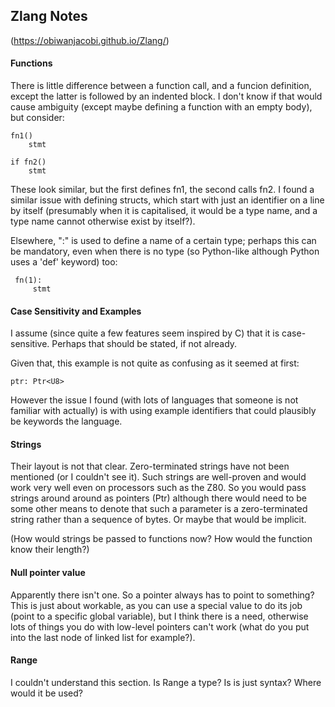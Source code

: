 ## Zlang Notes

(https://obiwanjacobi.github.io/Zlang/)

#### Functions

There is little difference between a function call, and a funcion definition, except the latter is followed by an indented block. I don't know if that would cause ambiguity (except maybe defining a function with an empty body), but consider:

    fn1()
        stmt
        
    if fn2()
        stmt

These look similar, but the first defines fn1, the second calls fn2. I found a similar issue with defining structs, which start with just an identifier on a line by itself (presumably when it is capitalised, it would be a type name, and a type name cannot otherwise exist by itself?).

Elsewhere, ":" is used to define a name of a certain type; perhaps this can be mandatory, even when there is no type (so Python-like although Python uses a 'def' keyword) too:

     fn(1):
         stmt

#### Case Sensitivity and Examples

I assume (since quite a few features seem inspired by C) that it is case-sensitive. Perhaps that should be stated, if not already.

Given that, this example is not quite as confusing as it seemed at first:

    ptr: Ptr<U8>

However the issue I found (with lots of languages that someone is not familiar with actually) is with using example identifiers that could plausibly be keywords the language.

#### Strings

Their layout is not that clear. Zero-terminated strings have not been mentioned (or I couldn't see it). Such strings are well-proven and would work very well even on processors such as the Z80. So you would pass strings around around as pointers (Ptr<U8>) although there would need to be some other means to denote that such a parameter is a zero-terminated string rather than a sequence of bytes. Or maybe that would be implicit.

(How would strings be passed to functions now? How would the function know their length?)

#### Null pointer value

Apparently there isn't one. So a pointer always has to point to something? This is just about workable, as you can use a special value to do its job (point to a specific global variable), but I think there is a need, otherwise lots of things you do with low-level pointers can't work (what do you put into the last node of linked list for example?).

#### Range

I couldn't understand this section. Is Range a type? Is is just syntax? Where would it be used?






